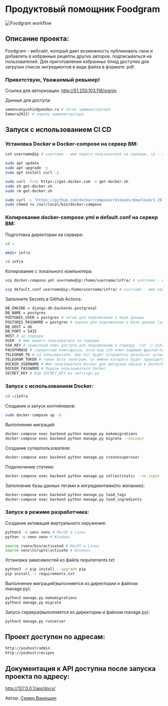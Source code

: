 # Продуктовый помощник Foodgram
![Foodgram workflow](https://github.com/semenvanyushin/foodgram-project-react/actions/workflows/foodgram_workflow.yml/badge.svg)

## Описание проекта:
Foodgram - вебсайт, который дает возможность публиковать свои и добавлять в избранные рецепты других авторов, подписываться на пользователей. Для приготовления избранных блюд доступен для загрузки список ингредиентов в виде файла в формате .pdf.

### Приветствую, Уважаемый ревьюер!

Ссылка для авторизации:
http://51.250.103.116/signin

Данные для доступа:
```bash
semenvanyushin@yandex.ru # логин администратора
Samara2022! # пароль администратора
```

## Запуск с использованием CI CD

### Установка Docker и Docker-compose на сервер ВМ:

```bash
ssh username@ip # username - имя вашего пользователя на сервере, ip - адрес вашего сервера
```
```bash
sudo apt update
sudo apt upgrade -y
sudo apt install curl -y
```
```bash
sudo curl -fsSL https://get.docker.com -o get-docker.sh
sudo sh get-docker.sh
sudo rm get-docker.sh
```
```bash
sudo curl -L "https://github.com/docker/compose/releases/download/1.29.2/docker-compose-$(uname -s)-$(uname -m)" -o /usr/local/bin/docker-compose
sudo chmod +x /usr/local/bin/docker-compose
```

### Копирование docker-compose.yml и default.conf на сервер ВМ:

Подготовка директории на сервере:
```bash
cd ~
```
```bash
mkdir infra
```
```bash
cd infra
```

Копирование с локального компьютера:
```bash
scp docker-compose.yml username@ip:/home/username/infra/ # username - имя вашего пользователя на сервере, ip - адрес вашего сервера
```
```bash
scp default.conf username@ip:/home/username/infra/ # username - имя вашего пользователя на сервере, ip - адрес вашего сервера
```

Заполните Secrets в GitHub Actions:
```bash
DB_ENGINE = django.db.backends.postgresql
DB_NAME = postgres
POSTGRES_USER = postgres # логин для подключения к базе данных
POSTGRES_PASSWORD = postgres # пароль для подключения к базе данных (установите свой)
DB_HOST = db
DB_PORT = 5432
HOST # ip сервера
USER  # имя вашего пользователя на сервере
SSH_KEY # приватный ключ доступа для подключению к серверу `cat ~/.ssh/id_rsa`
PASSPHRASE # серкретный ключ\фраза, если ваш ssh-ключ защищён фразой-паролем
TELEGRAM_TO # id пользователя. Ему бот будет отправлять результат успешного выполнения
TELEGRAM_TOKEN # токен бота телеграм, от имени которого будет приходить сообщение
DOCKER_USERNAME # Имя пользователя Docker для выгрузки образа в DockerHub
DOCKER_PASSWORD # Пароль пользоывателя Docker
SECRET_KEY # Ваш SECRET_KEY из settings.py
```

### Запуск с использованием Docker:

```bash
cd ~/infra
```
Создание и запуск контейнеров:
```bash
sudo docker-compose up -d
```
Выполнение миграций:
```bash
docker-compose exec backend python manage.py makemigrations
docker-compose exec backend python manage.py migrate --noinput
```
Создание суперпользователя:
```bash
docker-compose exec backend python manage.py createsuperuser
```
Подключение статики:
```bash
docker-compose exec backend python manage.py collectstatic --no-input
```
Заполнение базы данных тегами и ингредиентами(по желанию):
```bash
docker-compose exec backend python manage.py load_tags
docker-compose exec backend python manage.py load_ingredients
```

### Запуск в режиме разработчика:

Создание активация виртуального окружения:
```bash
python3 -m venv venv # MacOS и Linux
python -m venv venv # Windows
```
```bash
source /venv/bin/activated # MacOS и Linux
source venv\Scripts\activate # Windows
```
Установка зависимостей из файла requirements.txt:
```bash
python3 -m pip install --upgrade pip
pip install -r requirements.txt
```
Выполнение миграций(выполняется из директории и файлом manage.py):
```bash
python3 manage.py makemigrations
python3 manage.py migrate
```
Запуск сервера(выполняется из директории и файлом manage.py):
```bash
python3 manage.py runserver
```

## Проект доступен по адресам:

```bash
http://youhost/admin
http://youhost/recipes
```

## Документация к API доступна после запуска проекта по адресу:

http://127.0.0.1/api/docs/


Автор: [Семен Ванюшин](https://github.com/semenvanyushin)
